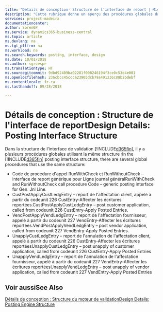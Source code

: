 ```yaml
---
title: "Détails de conception- Structure de l'interface de report | Microsoft Docs"
description: "Cette rubrique donne un aperçu des procédures globales dans la structure de l'interface de report."
services: project-madeira
documentationcenter: 
author: SorenGP
ms.service: dynamics365-business-central
ms.topic: article
ms.devlang: na
ms.tgt_pltfrm: na
ms.workload: na
ms.search.keywords: posting, interface, design
ms.date: 10/01/2018
ms.author: sgroespe
ms.translationtype: HT
ms.sourcegitcommit: 9dbd92409ba02281f008246194f3ce0c53e4e001
ms.openlocfilehash: 236cbcc45ccca23905dcb79a491236c80b2bdebf
ms.contentlocale: fr-ca
ms.lasthandoff: 09/28/2018

---
```

# <a name="design-details-posting-interface-structure"></a><span data-ttu-id="a9e62-103">Détails de conception : Structure de l'interface de report</span><span class="sxs-lookup"><span data-stu-id="a9e62-103">Design Details: Posting Interface Structure</span></span>
<span data-ttu-id="a9e62-104">Dans la structure de l'interface de validation [!INCLUDE[d365fin](includes/d365fin_md.md)], il y a plusieurs procédures globales utilisant la même structure :</span><span class="sxs-lookup"><span data-stu-id="a9e62-104">In the [!INCLUDE[d365fin](includes/d365fin_md.md)] posting interface structure, there are several global procedures that use the same structure:</span></span>  
  
* <span data-ttu-id="a9e62-105">Code de procédure d'appel RunWithCheck et RunWithoutCheck – interface de report générique pour Ligne journal général</span><span class="sxs-lookup"><span data-stu-id="a9e62-105">RunWithCheck and RunWithoutCheck call procedure Code – generic posting interface for Gen. Jnl Line.</span></span>  
* <span data-ttu-id="a9e62-106">CustPostApplyCustLedgEntry – report de l'affectation client, appelé à partir du codeunit 226 CustEntry-Affecter les écritures reportées.</span><span class="sxs-lookup"><span data-stu-id="a9e62-106">CustPostApplyCustLedgEntry – post customer application, called from codeunit 226 CustEntry-Apply Posted Entries.</span></span>  
* <span data-ttu-id="a9e62-107">VendPostApplyVendLedgEntry – report de l'affectation fournisseur, appelé à partir du codeunit 227 VendEntry-Affecter les écritures reportées.</span><span class="sxs-lookup"><span data-stu-id="a9e62-107">VendPostApplyVendLedgEntry – post vendor application, called from codeunit 227 VendEntry-Apply Posted Entries.</span></span>  
* <span data-ttu-id="a9e62-108">UnapplyCustLedgEntry – report de l'annulation de l'affectation client, appelé à partir du codeunit 226 CustEntry-Affecter les écritures reportées</span><span class="sxs-lookup"><span data-stu-id="a9e62-108">UnapplyCustLedgEntry – post unapply of customer application, called from codeunit 226 CustEntry-Apply Posted Entries</span></span>  
* <span data-ttu-id="a9e62-109">UnapplyVendLedgEntry – report de l'annulation de l'affectation fournisseur, appelé à partir du codeunit 227 VendEntry-Affecter les écritures reportées</span><span class="sxs-lookup"><span data-stu-id="a9e62-109">UnapplyVendLedgEntry – post unapply of vendor application, called from codeunit 227 VendEntry-Apply Posted Entries</span></span>  
  
## <a name="see-also"></a><span data-ttu-id="a9e62-110">Voir aussi</span><span class="sxs-lookup"><span data-stu-id="a9e62-110">See Also</span></span>  
[<span data-ttu-id="a9e62-111">Détails de conception : Structure du moteur de validation</span><span class="sxs-lookup"><span data-stu-id="a9e62-111">Design Details: Posting Engine Structure</span></span>](design-details-posting-engine-structure.md)
